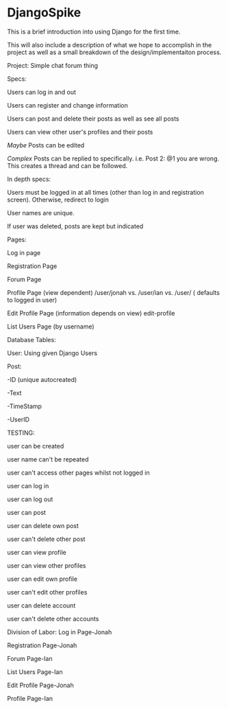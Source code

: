 DjangoSpike
===========

This is a brief introduction into using Django for the first time.

This will also include a description of what we hope to accomplish in the project as well as a small breakdown of the design/implementaiton process.

Project:
Simple chat forum thing

Specs:

Users can log in and out

Users can register and change information

Users can post and delete their posts as well as see all posts

Users can view other user's profiles and their posts

*Maybe* Posts can be edited

*Complex* Posts can be replied to specifically.  i.e. Post 2: @1 you are wrong.  This creates a thread and can be followed.


In depth specs:

Users must be logged in at all times (other than log in and registration screen). Otherwise, redirect to login

User names are unique.

If user was deleted, posts are kept but indicated


Pages:

Log in page

Registration Page

Forum Page

Profile Page (view dependent) /user/jonah vs. /user/ian vs. /user/ (
defaults to logged in user)

Edit Profile Page (information depends on view) edit-profile

List Users Page (by username)


Database Tables:

User: Using given Django Users


Post:

-ID (unique autocreated)

-Text

-TimeStamp

-UserID


TESTING:

user can be created

user name can't be repeated

user can't access other pages whilst not logged in

user can log in

user can log out

user can post

user can delete own post

user can't delete other post

user can view profile

user can view other profiles

user can edit own profile

user can't edit other profiles

user can delete account

user can't delete other accounts



Division of Labor:
Log in Page-Jonah

Registration Page-Jonah

Forum Page-Ian

List Users Page-Ian

Edit Profile Page-Jonah

Profile Page-Ian
